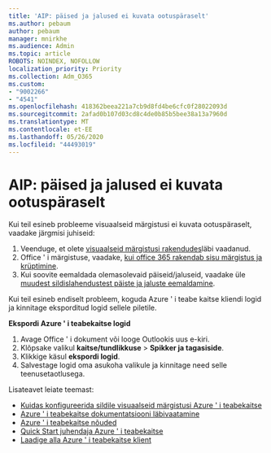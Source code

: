 ```yaml
---
title: 'AIP: päised ja jalused ei kuvata ootuspäraselt'
ms.author: pebaum
author: pebaum
manager: mnirkhe
ms.audience: Admin
ms.topic: article
ROBOTS: NOINDEX, NOFOLLOW
localization_priority: Priority
ms.collection: Adm_O365
ms.custom:
- "9002266"
- "4541"
ms.openlocfilehash: 418362beea221a7cb9d8fd4be6cfc0f28022093d
ms.sourcegitcommit: 2afad0b107d03cd8c4de0b85b5bee38a13a7960d
ms.translationtype: MT
ms.contentlocale: et-EE
ms.lasthandoff: 05/26/2020
ms.locfileid: "44493019"
---
```

# <a name="aip-headers-and-footers-not-displaying-as-expected"></a>AIP: päised ja jalused ei kuvata ootuspäraselt

Kui teil esineb probleeme visuaalseid märgistusi ei kuvata ootuspäraselt, vaadake järgmisi juhiseid:

1. Veenduge, et olete [visuaalseid märgistusi rakendudes](https://docs.microsoft.com/azure/information-protection/configure-policy-markings#when-visual-markings-are-applied)läbi vaadanud.
2. Office ' i märgistuse, vaadake, [kui office 365 rakendab sisu märgistus ja krüptimine](https://docs.microsoft.com/microsoft-365/compliance/sensitivity-labels-office-apps#when-office-apps-apply-content-marking-and-encryption).
3. Kui soovite eemaldada olemasolevaid päiseid/jaluseid, vaadake üle [muudest sildislahendustest päiste ja jaluste eemaldamine](https://docs.microsoft.com/azure/information-protection/rms-client/client-admin-guide-customizations#remove-headers-and-footers-from-other-labeling-solutions).

Kui teil esineb endiselt probleem, koguda Azure ' i teabe kaitse kliendi logid ja kinnitage eksporditud logid sellele piletile.

**Ekspordi Azure ' i teabekaitse logid**

1. Avage Office ' i dokument või looge Outlookis uus e-kiri.
2. Klõpsake valikul **kaitse/tundlikkuse**  >  **Spikker ja tagasiside**.
3. Klikkige käsul **ekspordi logid**.
4. Salvestage logid oma asukoha valikule ja kinnitage need selle teenusetaotlusega.

Lisateavet leiate teemast:

- [Kuidas konfigureerida sildile visuaalseid märgistusi Azure ' i teabekaitse](https://docs.microsoft.com/azure/information-protection/configure-policy-markings)
- [Azure ' i teabekaitse dokumentatsiooni läbivaatamine](https://docs.microsoft.com/azure/information-protection/what-is-information-protection)
- [Azure ' i teabekaitse nõuded](https://docs.microsoft.com/azure/information-protection/get-started/requirements)
- [Quick Start juhendaja Azure ' i teabekaitse](https://docs.microsoft.com/azure/information-protection/get-started/infoprotect-quick-start-tutorial)
- [Laadige alla Azure ' i teabekaitse klient](https://www.microsoft.com/download/details.aspx?id=53018)
